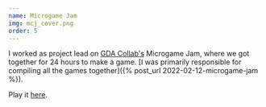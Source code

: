 ```yaml
---
name: Microgame Jam
img: mcj_cover.png
order: 5
---
```


I worked as project lead on [GDA Collab's](http://gdacollab.com/) Microgame Jam, where we got together for 24 hours to make a game. [I was primarily responsible for compiling all the games together]({% post_url 2022-02-12-microgame-jam %}).

Play it [here](https://game-design-art-collab.itch.io/speed-and-size).